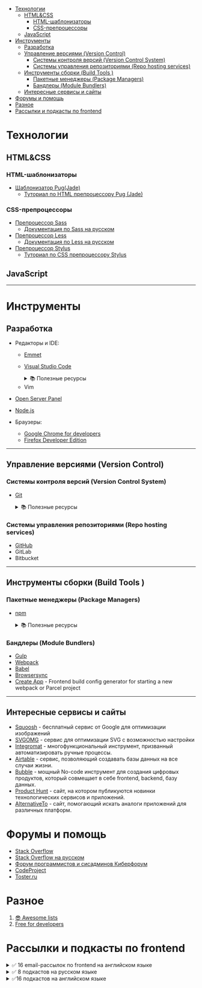 - [Технологии](#технологии)
  - [HTML&CSS](#htmlcss)
    - [HTML-шаблонизаторы](#html-шаблонизаторы)
    - [CSS-препроцессоры](#css-препроцессоры)
  - [JavaScript](#javascript)
- [Инструменты](#инструменты)
  - [Разработка](#разработка)
  - [Управление версиями (Version Control)](#управление-версиями-version-control)
    - [Системы контроля версий (Version Control System)](#системы-контроля-версий-version-control-system)
    - [Системы управления репозиториями (Repo hosting services)](#системы-управления-репозиториями-repo-hosting-services)
  - [Инструменты сборки (Build Tools )](#инструменты-сборки-build-tools-)
    - [Пакетные менеджеры (Package Managers)](#пакетные-менеджеры-package-managers)
    - [Бандлеры (Module Bundlers)](#бандлеры-module-bundlers)
  - [Интересные сервисы и сайты](#интересные-сервисы-и-сайты)
- [Форумы и помощь](#форумы-и-помощь)
- [Разное](#разное)
- [Рассылки и подкасты по frontend](#рассылки-и-подкасты-по-frontend)

# Технологии

## HTML&CSS
### HTML-шаблонизаторы
* [Шаблонизатор Pug(Jade)](https://pugjs.org/api/getting-started.html)
  * [Туториал по HTML препроцессору Pug (Jade)](https://gist.github.com/neretin-trike/53aff5afb76153f050c958b82abd9228)

### CSS-препроцессоры
* [Препроцессор Sass](https://sass-lang.com/)
  * [Документация по Sass на русском](https://sass-scss.ru/)
* [Препроцессор Less](http://lesscss.org/)
  * [Документация по Less на русском](https://lesscss.ru/)
* [Препроцессор Stylus](https://stylus-lang.com/)
  * [Туториал по CSS препроцессору Stylus](https://gist.github.com/neretin-trike/214fe69cf632fbd9db04d702b7f303c1)

## JavaScript

---
# Инструменты
## Разработка
* Редакторы и IDE:
  * [Emmet](https://docs.emmet.io/)
  * [Visual Studio Code](https://code.visualstudio.com/)
    <details><summary>📚 Полезные ресурсы</summary>

    * [VSCodeThemes](https://vscodethemes.com/)   

  </details>

  * Vim
* [Open Server Panel](https://ospanel.io/download/)
* [Node.js](https://nodejs.org/en/)
* Браузеры:
  * [Google Chrome for developers](https://www.google.com/intl/en_in/chrome/dev/)
  * [Firefox Developer Edition](https://www.mozilla.org/ru/firefox/developer/)

---
## Управление версиями (Version Control)
### Системы контроля версий (Version Control System)
* [Git](https://git-scm.com/)
  <details><summary>📚 Полезные ресурсы</summary>

    * [Как выучить Git с нуля](https://tproger.ru/curriculum/git-guide/)   

  </details>
### Системы управления репозиториями (Repo hosting services)
* [GitHub](https://github.com/)
* GitLab
* Bitbucket

---
## Инструменты сборки (Build Tools )
### Пакетные менеджеры (Package Managers)

* [npm](https://www.npmjs.com/)
  <details><summary>📚 Полезные ресурсы</summary>

    * [npm Docs](https://docs.npmjs.com/)
    * [Npm - пакетный менеджер](https://loftbooks.ru/npm)
    * [Introduction to npm and basic npm commands](https://medium.com/beginners-guide-to-mobile-web-development/introduction-to-npm-and-basic-npm-commands-18aa16f69f6b)
    * [An Absolute Beginner's Guide to Using npm](https://nodesource.com/blog/an-absolute-beginners-guide-to-using-npm/)
    * [npm Cheat Sheet - Most Common Commands and nvm](https://www.freecodecamp.org/news/npm-cheat-sheet-most-common-commands-and-nvm/)    
    * [8 npm Tricks You Can Use to Impress Your Colleagues](https://www.freecodecamp.org/news/8-npm-tricks-you-can-use-to-impress-your-colleagues-dbdae1ef5f9e/)    

  </details>
  
  
### Бандлеры (Module Bundlers)
* [Gulp](https://gulpjs.com/)
* [Webpack](https://webpack.js.org/)
* [Babel](https://babeljs.io/)
* [Browsersync](https://browsersync.io/)
* [Create App](https://createapp.dev/) - Frontend build config generator for starting a new webpack or Parcel project

---
## Интересные сервисы и сайты

* [Squoosh](https://squoosh.app/) - бесплатный сервис от Google для оптимизации изображений
* [SVGOMG](https://jakearchibald.github.io/svgomg/) - сервис для оптимизации SVG с возможностью настройки
* [Integromat](https://www.integromat.com/en/) - многофункциональный инструмент, призванный автоматизировать ручные процессы.  
* [Airtable](https://airtable.com/) - сервис, позволяющий создавать базы данных на все случаи жизни.  
* [Bubble](https://bubble.io/) - мощный No-code инструмент для создания цифровых продуктов, который совмещает в себе frontend, backend, базу данных.   
* [Product Hunt](https://www.producthunt.com/) - сайт, на котором публикуются новинки технологических сервисов и приложений.  
* [AlternativeTo](https://alternativeto.net/) - сайт, помогающий искать аналоги приложений для различных платформ.


# Форумы и помощь
* [Stack Overflow](https://stackoverflow.com/) 
* [Stack Overflow на русском](https://ru.stackoverflow.com/)
* [Форум программистов и сисадминов Киберфорум](http://www.cyberforum.ru/)
* [CodeProject](https://www.codeproject.com/)
* [Toster.ru](https://toster.ru/tags)

# Разное
1. [😎 Awesome lists](https://github.com/sindresorhus/awesome)
2. [Free for developers](https://free-for.dev/#/?id=cdn-and-protection)

# Рассылки и подкасты по frontend
<details><summary>✅ 16 email-рассылок по frontend на английском языке</summary>

1. Frontend Focus https://frontendfoc.us/  
2. Frontend Weekly https://frontendweekly.co/  
3. Responsive Web Design Weekly https://responsivedesign.is/  
4. PonyFoo https://ponyfoo.com/weekly
5. O’Reilly Web Newsletter https://www.oreilly.com/web-platform/...
6. WDRL https://wdrl.info/
7. JavaScript Weekly http://javascriptweekly.com/
8.  ES.Next News http://esnextnews.com/
9.  Node Weekly https://nodeweekly.com/
10.  CSS Weekly https://css-weekly.com/
11. Web Design Weekly https://web-design-weekly.com/
12. HeyDesigner https://heydesigner.com/newsletter/
13. CSS Animation Weekly https://cssanimation.rocks/weekly/
14. Mobile Dev Weekly https://mobiledevweekly.com/
15. History of the Web https://thehistoryoftheweb.com/
16. Web Tools Weekly https://webtoolsweekly.com/

</details>


<details><summary>✅ 8 подкастов на русском языке</summary>

1. Frontend Weekend http://feeds.feedburner.com/frontendw...
2. Frontend Юность https://soundcloud.com/frontend_u
3. Пятиминутка React https://5minreact.ru/
4. Пятиминутка Angular https://soundcloud.com/5minangular
5. UnderJS https://underjs.ru/
6. Сделайте мне красиво http://feeds.feedburner.com/beegebot/smk
7. Podlodka Podcast https://soundcloud.com/podlodka
8. Веб-стандарты https://soundcloud.com/web-standards

</details>

<details><summary>✅16 подкастов на английском языке</summary>

1. CodePen Radio https://blog.codepen.io/radio/
2. DN FM https://www.designernews.co/podcast
3. Layout https://layout.fm/
4. The Web Ahead http://5by5.tv/webahead
5. CTRL+CLICK CAST https://www.ctrlclickcast.com/
6. Responsive Web Design Podcast https://responsivewebdesign.com/podcast/
7. Developer Tea https://spec.fm/podcasts/developer-tea
8. Shop Talk Show https://shoptalkshow.com/
9. The Back to Front Show https://backtofrontshow.com/
10. The Creative Coding Podcast http://creativecodingpodcast.com/
11. Boagworld show https://boagworld.com/show/
12. Adventures in Angular https://devchat.tv/adv-in-angular/
13. The Web Platform Podcast https://thewebplatformpodcast.com/
14. The Bike Shed https://www.bikeshed.fm/
15. Modern Web https://www.thisdot.co/modern-web
16. Front End Happy Hour https://frontendhappyhour.com/

</details>
